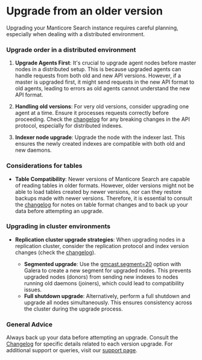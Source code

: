 # Upgrade from an older version

Upgrading your Manticore Search instance requires careful planning, especially when dealing with a distributed environment.

### Upgrade order in a distributed environment

1. **Upgrade Agents First**: It's crucial to upgrade agent nodes before master nodes in a distributed setup. This is because upgraded agents can handle requests from both old and new API versions. However, if a master is upgraded first, it might send requests in the new API format to old agents, leading to errors as old agents cannot understand the new API format.

2. **Handling old versions**: For very old versions, consider upgrading one agent at a time. Ensure it processes requests correctly before proceeding. Check the [changelog](../Changelog.md) for any breaking changes in the API protocol, especially for distributed indexes.

3. **Indexer node upgrade**: Upgrade the node with the indexer last. This ensures the newly created indexes are compatible with both old and new daemons.

### Considerations for tables

- **Table Compatibility**: Newer versions of Manticore Search are capable of reading tables in older formats. However, older versions might not be able to load tables created by newer versions, nor can they restore backups made with newer versions. Therefore, it is essential to consult the [changelog](../Changelog.md) for notes on table format changes and to back up your data before attempting an upgrade.

### Upgrading in cluster environments

- **Replication cluster upgrade strategies**: When upgrading nodes in a replication cluster, consider the replication protocol and index version changes (check the [changelog](../Changelog.md)).

    - **Segmented upgrade**: Use the [gmcast.segment=20](https://galeracluster.com/library/documentation/galera-parameters.html#gmcast-segment) option with Galera to create a new segment for upgraded nodes. This prevents upgraded nodes (donors) from sending new indexes to nodes running old daemons (joiners), which could lead to compatibility issues.
    - **Full shutdown upgrade**: Alternatively, perform a full shutdown and upgrade all nodes simultaneously. This ensures consistency across the cluster during the upgrade process.

### General Advice

Always back up your data before attempting an upgrade. Consult the [Changelog](https://manual.manticoresearch.com/Changelog#Upgrade) for specific details related to each version upgrade. For additional support or queries, visit our [support page](https://manual.manticoresearch.com/Support).
